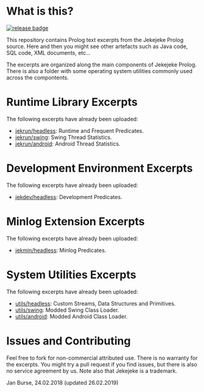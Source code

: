 # What is this?

[![release badge](https://img.shields.io/badge/release-v1.3.6-green.svg)](https://github.com/jburse/jekejeke-devel/releases/tag/v1.3.6)

This repository contains Prolog text excerpts from
the Jekejeke Prolog source. Here and then you might
see other artefacts such as Java code, SQL code, XML
documents, etc...

The excerpts are organized along the main components of
Jekejeke Prolog. There is also a folder with some operating
system utilities commonly used across the compontents.

# Runtime Library Excerpts

The following excerpts have already been uploaded:
- [jekrun/headless](https://github.com/jburse/jekejeke-devel/tree/master/jekrun/headless):
  Runtime and Frequent Predicates.
- [jekrun/swing](https://github.com/jburse/jekejeke-devel/tree/master/jekrun/swing):
  Swing Thread Statistics.
- [jekrun/android](https://github.com/jburse/jekejeke-devel/tree/master/jekrun/android):
  Android Thread Statistics.

# Development Environment Excerpts

The following excerpts have already been uploaded:
- [jekdev/headless](https://github.com/jburse/jekejeke-devel/tree/master/jekdev/headless):
  Development Predicates.

# Minlog Extension Excerpts

The following excerpts have already been uploaded:
- [jekmin/headless](https://github.com/jburse/jekejeke-devel/tree/master/jekmin/headless):
  Minlog Predicates.

# System Utilities Excerpts

The following excerpts have already been uploaded:
- [utils/headless](https://github.com/jburse/jekejeke-devel/tree/master/utils/headless):
  Custom Streams, Data Structures and Primitives.
- [utils/swing](https://github.com/jburse/jekejeke-devel/tree/master/utils/swing):
  Modded Swing Class Loader.
- [utils/android](https://github.com/jburse/jekejeke-devel/tree/master/utils/android):
  Modded Android Class Loader.

# Issues and Contributing

Feel free to fork for non-commercial attributed use. There
 is no warranty for the excerpts. You might try a pull
request if you find issues, but there is also no service
agreement by us. Note also that Jekejeke is a trademark.

Jan Burse, 24.02.2018 (updated 26.02.2019)